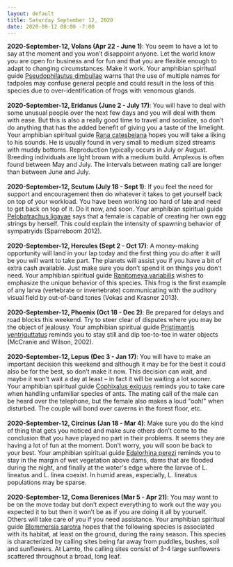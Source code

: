 ```yaml
---
layout: default
title: Saturday September 12, 2020
date: 2020-09-12 08:00 -7:00
---
```


**2020-September-12, Volans (Apr 22 - June 1)**: You seem to have a lot to say at the moment and you won’t disappoint anyone. Let the world know you are open for business and for fun and that you are flexible enough to adapt to changing circumstances. Make it work. Your amphibian spiritual guide [Pseudophilautus dimbullae](https://amphibiaweb.org/cgi/amphib_query?where-genus=Pseudophilautus&where-species=dimbullae) warns that the use of multiple names for tadpoles may confuse general people and could result in the loss of this species due to over-identification of frogs with venomous glands. <br /><br />**2020-September-12, Eridanus (June 2 - July 17)**: You will have to deal with some unusual people over the next few days and you will deal with them with ease. But this is also a really good time to travel and socialize, so don’t do anything that has the added benefit of giving you a taste of the limelight. Your amphibian spiritual guide [Rana catesbeiana](https://amphibiaweb.org/cgi/amphib_query?where-genus=Rana&where-species=catesbeiana) hopes you will take a liking to his sounds. He is usually found in very small to medium sized streams with muddy bottoms. Reproduction typically occurs in July or August. Breeding individuals are light brown with a medium build. Amplexus is often found between May and July. The intervals between mating call are longer than between June and July. <br /><br />**2020-September-12, Scutum (July 18 - Sept 1)**: If you feel the need for support and encouragement then do whatever it takes to get yourself back on top of your workload. You have been working too hard of late and need to get back on top of it. Do it now, and soon. Your amphibian spiritual guide [Pelobatrachus ligayae](https://amphibiaweb.org/cgi/amphib_query?where-genus=Pelobatrachus&where-species=ligayae) says that a female is capable of creating her own egg strings by herself. This could explain the intensity of spawning behavior of sympatryids (Sparreboom 2012). <br /><br />**2020-September-12, Hercules (Sept 2 - Oct 17)**: A money-making opportunity will land in your lap today and the first thing you do after it will be you will want to take part. The planets will assist you if you have a bit of extra cash available. Just make sure you don’t spend it on things you don’t need. Your amphibian spiritual guide [Ranitomeya variabilis](https://amphibiaweb.org/cgi/amphib_query?where-genus=Ranitomeya&where-species=variabilis) wishes to emphasize the unique behavior of this species.  This frog is the first example of any larva (vertebrate or invertebrate) communicating with the auditory visual field by out-of-band tones (Vokas and Krasner 2013). <br /><br />**2020-September-12, Phoenix (Oct 18 - Dec 2)**: Be prepared for delays and road blocks this weekend. Try to steer clear of disputes where you may be the object of jealousy. Your amphibian spiritual guide [Pristimantis ventriguttatus](https://amphibiaweb.org/cgi/amphib_query?where-genus=Pristimantis&where-species=ventriguttatus) reminds you to stay still and dip toe-to-toe in water objects (McCranie and Wilson, 2002). <br /><br />**2020-September-12, Lepus (Dec 3 - Jan 17)**: You will have to make an important decision this weekend and although it may be for the best it could also be for the best, so don’t make it now. This decision can wait, and maybe it won’t wait a day at least – in fact it will be waiting a lot sooner. Your amphibian spiritual guide [Cophixalus exiguus](https://amphibiaweb.org/cgi/amphib_query?where-genus=Cophixalus&where-species=exiguus) reminds you to take care when handling unfamiliar species of ants. The mating call of the male can be heard over the telephone, but the female also makes a loud "ooh!" when disturbed. The couple will bond over caverns in the forest floor, etc. <br /><br />**2020-September-12, Circinus (Jan 18 - Mar 4)**: Make sure you do the kind of thing that gets you noticed and make sure others don’t come to the conclusion that you have played no part in their problems. It seems they are having a lot of fun at the moment. Don’t worry, you will soon be back to your best. Your amphibian spiritual guide [Edalorhina perezi](https://amphibiaweb.org/cgi/amphib_query?where-genus=Edalorhina&where-species=perezi) reminds you to stay in the margin of wet vegetation above dams, dams that are flooded during the night, and finally at the water's edge where the larvae of L. lineatus and L. linea coexist. In humid areas, especially, L. lineatus populations may be sparse. <br /><br />**2020-September-12, Coma Berenices (Mar 5 - Apr 21)**: You may want to be on the move today but don’t expect everything to work out the way you expected it to but then it won’t be as if you are doing it all by yourself. Others will take care of you if you need assistance. Your amphibian spiritual guide [Blommersia sarotra](https://amphibiaweb.org/cgi/amphib_query?where-genus=Blommersia&where-species=sarotra) hopes that the following species is associated with its habitat, at least on the ground, during the rainy season. This species is characterized by calling sites being far away from puddles, bushes, soil and sunflowers. At Lamto, the calling sites consist of 3-4 large sunflowers scattered throughout a broad, long leaf. <br /><br />